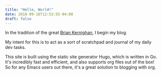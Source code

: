 ```yaml
---
title: "Hello, World!"
date: 2018-09-16T12:53:55-04:00
draft: false
---
```


In the tradition of the great [Brian Kernighan](https://www.cs.princeton.edu/~bwk/), I begin my blog.

My intent for this is to act as a sort of scratchpad and journal of my daily dev tasks.

This site is built using the static site generator Hugo, which is written in Go. It's incredibly fast and efficient, and also supports
org files out of the box! So for any Emacs users out there, it's a great solution to blogging with org.